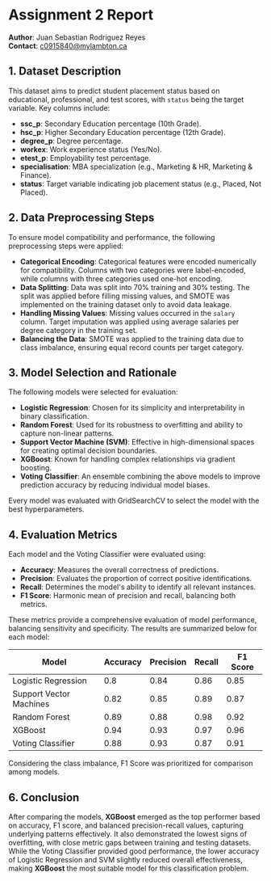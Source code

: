 # Assignment 2 Report

**Author**: Juan Sebastian Rodriguez Reyes  
**Contact**: c0915840@mylambton.ca  

## 1. Dataset Description

This dataset aims to predict student placement status based on educational, professional, and test scores, with `status` being the target variable. Key columns include:

- **ssc_p**: Secondary Education percentage (10th Grade).
- **hsc_p**: Higher Secondary Education percentage (12th Grade).
- **degree_p**: Degree percentage.
- **workex**: Work experience status (Yes/No).
- **etest_p**: Employability test percentage.
- **specialisation**: MBA specialization (e.g., Marketing & HR, Marketing & Finance).
- **status**: Target variable indicating job placement status (e.g., Placed, Not Placed).

## 2. Data Preprocessing Steps

To ensure model compatibility and performance, the following preprocessing steps were applied:

- **Categorical Encoding**: Categorical features were encoded numerically for compatibility. Columns with two categories were label-encoded, while columns with three categories used one-hot encoding.
- **Data Splitting**: Data was split into 70% training and 30% testing. The split was applied before filling missing values, and SMOTE was implemented on the training dataset only to avoid data leakage.
- **Handling Missing Values**: Missing values occurred in the `salary` column. Target imputation was applied using average salaries per degree category in the training set.
- **Balancing the Data**: SMOTE was applied to the training data due to class imbalance, ensuring equal record counts per target category.

## 3. Model Selection and Rationale

The following models were selected for evaluation:

- **Logistic Regression**: Chosen for its simplicity and interpretability in binary classification.
- **Random Forest**: Used for its robustness to overfitting and ability to capture non-linear patterns.
- **Support Vector Machine (SVM)**: Effective in high-dimensional spaces for creating optimal decision boundaries.
- **XGBoost**: Known for handling complex relationships via gradient boosting.
- **Voting Classifier**: An ensemble combining the above models to improve prediction accuracy by reducing individual model biases.

Every model was evaluated with GridSearchCV to select the model with the best hyperparameters.

## 4. Evaluation Metrics

Each model and the Voting Classifier were evaluated using:

- **Accuracy**: Measures the overall correctness of predictions.
- **Precision**: Evaluates the proportion of correct positive identifications.
- **Recall**: Determines the model's ability to identify all relevant instances.
- **F1 Score**: Harmonic mean of precision and recall, balancing both metrics.

These metrics provide a comprehensive evaluation of model performance, balancing sensitivity and specificity. The results are summarized below for each model:


| Model                  | Accuracy | Precision | Recall | F1 Score |
|------------------------|----------|-----------|--------|----------|
| Logistic Regression    |    0.8   |    0.84   |  0.86  |   0.85   |
| Support Vector Machines|    0.82  |    0.85   |  0.89  |   0.87   |
| Random Forest          |    0.89  |    0.88   |  0.98  |   0.92   |
| XGBoost                |    0.94  |    0.93   |  0.97  |   0.96   |
| Voting Classifier      |    0.88  |    0.93   |  0.87  |   0.91   |

Considering the class imbalance, F1 Score was prioritized for comparison among models.


## 6. Conclusion

After comparing the models, **XGBoost** emerged as the top performer based on accuracy, F1 score, and balanced precision-recall values, capturing underlying patterns effectively. It also demonstrated the lowest signs of overfitting, with close metric gaps between training and testing datasets. While the Voting Classifier provided good performance, the lower accuracy of Logistic Regression and SVM slightly reduced overall effectiveness, making **XGBoost** the most suitable model for this classification problem.
